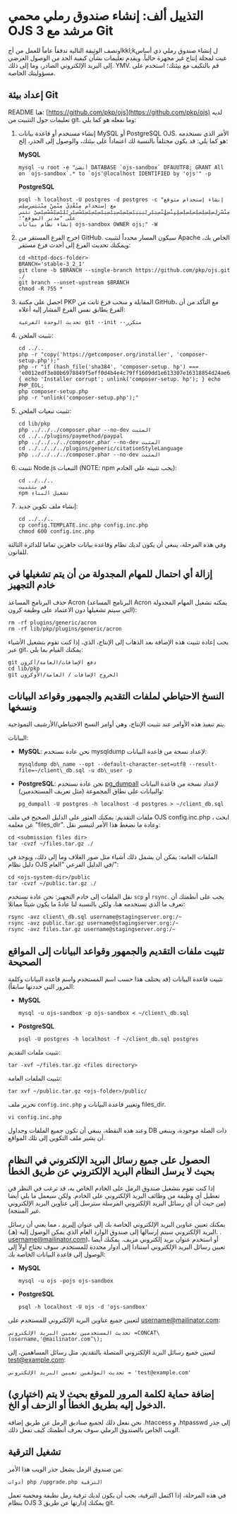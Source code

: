 # التذييل ألف: إنشاء صندوق رملي محمي OJS 3 مرشد مع Git

وتصف الوثيقة التالية تدفقاً عاماً للعمل من أجlkkl;kل إنشاء صندوق رملي ذي أساس غيت لمجلة إنتاج غير مجهزة حالياً. ويقدم تعليمات بشأن كيفية الحد من الوصول العرضي إلى البريد الإلكتروني الصادر، وما إلى ذلك. YMV. قم بالتكيف مع بيئتك؛ استخدم على مسؤوليتك الخاصة.

## إعداد بيئة Git

README هنا: [https://github.com/pkp/ojs](https://github.com/pkp/ojs) لديه تعليمات حول التثبيت من git. وما نفعله هو كما يلي:

1. إنشاء مستخدم أو قاعدة بيانات MySQL أو PostgreSQL OJS. الأمر الذي نستخدمه هو كما يلي: قد يكون مختلفاً بالنسبة لك اعتماداً على بيئتك، والوصول إلى الجذر، إلخ:

   **MySQL**
   ```
   mysql -u root -e "أنشئ DATABASE `ojs-sandbox` DFAUUTF8; GRANT All on `ojs-sandbox`.* to `ojs'@localhost IDENTIFIED by 'ojs'" -p
   ```
   **PostgreSQL**
   ```
   psql -h localhost -U postgres -d postgres -c "إنشاء إستخدام متوقع مع إستخدام مِنْقْدِيْ مِنْمِنْ مِنْبَيَسِرِسِلِس مِنْسْرِلِسِلِسِلِسِلِسِلِسِلِسِلِِنِِِنْسِلِِِِِِِِِنْسِتِيْرِيْنِنِنِيْسِيْسِيْسِنِيْسِنِيْسِيْسِيْسِيْسْسِيْرِيْلِيْسِيْسْسْسِيْسِيْ تثني على "مدير الموقع"؛
   إنشاء نظام بيانات ojs-sandbox OWNER ojs;" -W
   ```

2. اخرج الفرع المستقر من GitHub. سيكون المسار محدداً لتثبيت Apache الخاص بك، ويمكنك تحديث الفرع إلى أحدث فرع مستقر:

   ```
   cd <httpd-docs-folder>
   BRANCH='stable-3_2_1'
   git clone -b $BRANCH --single-branch https://github.com/pkp/ojs.git ./
   git branch --unset-upstream $BRANCH
   chmod -R 755 *
   ```

3. احصل على مكتبة PKP المقابلة و سحب فرع ثابت من GitHub، مع التأكد من أن الفرع يطابق نفس الفرع المشار إليه أعلاه:

   ```
   تحديث الوحدة الفرعية git --init --متكرر
   ```

4. تثبيت الملحن:

   ```
   cd ../..
   php -r "copy('https://getcomposer.org/installer', 'composer-setup.php');"
   php -r "if (hash_file('sha384', 'composer-setup. hp') === 'e0012edf3e80b6978849f5eff0d4b4e4c79ff1609dd1e613307e16318854d24ae64f26d17af3ef0bf7cfb710ca74755a') { echo 'Installer corrupt'; unlink('composer-setup. hp'); } echo PHP_EOL;
   php composer-setup.php
   php -r "unlink('composer-setup.php');"
   ```

5. تثبيت تبعيات الملحن:

   ```
   cd lib/pkp
   php ../../../composer.phar --no-dev المثبت
   cd ../../plugins/paymethod/paypal
   php ../../../../composer.phar --no-dev المثبت
   cd ../../../../plugins/generic/citationStyleLanguage
   php ../../../../composer.phar --no-dev المثبت
   ```

6. تثبيت Node.js التبعيات \(NOTE: npm يجب تثبيته على الخادم\):

   ```
   cd ../../..
   قم بتثبيت
   npm تشغيل البناء
   ```

7. إنشاء ملف تكوين جديد:

   ```
   cd ../../..
   cp config.TEMPLATE.inc.php config.inc.php
   chmod 600 config.inc.php
   ```

وفي هذه المرحلة، ينبغي أن يكون لديك نظام وقاعدة بيانات جاهزين تماما للدائرة الثالثة للقانون.

## **إزالة أي احتمال للمهام المجدولة من أن يتم تشغيلها في خادم التجهيز**

حذف البرنامج المساعد Acron \(البرنامج المساعد Acron يمكنه تشغيل المهام المجدولة التي سيتم تشغيلها دون الاعتماد على وظيفة كرون\):

   ```
   rm -rf plugins/generic/acron
   rm -rf lib/pkp/plugins/generic/acron
   ```

يجب إعادة تثبيت هذه الإضافة بعد الذهاب إلى الإنتاج، الذي، إذا كنت تقوم بتشغيل الأشياء عبر git، يمكنك القيام بما يلي:

   ```
   git دفع الإضافات/العامة/أكرون
   cd lib/pkp
   git الخروج الإضافات / العامة/الأوكرون
   ```

## النسخ الاحتياطي لملفات التقديم والجمهور وقواعد البيانات ونسخها

يتم تنفيذ هذه الأوامر عند تثبيت الإنتاج، وهي أوامر النسخ الاحتياطي/الأرشيف النموذجية.

البيانات:

* **MySQL**: نحن عادة نستخدم mysqldump لإعداد نسخة من قاعدة البيانات:
   ```
   mysqldump db\_name --opt --default-character-set=utf8 --result-file=~/client\_db.sql -u db\_user -p
   ```
* **PostgreSQL**: نحن عادة نستخدم [pg_dumpall](https://www.postgresql.org/docs/current/backup-dump.html#BACKUP-DUMP-ALL) لإعداد نسخة من قاعدة البيانات والبيانات على نطاق المجموعة (مثل تعريف المستخدمين):
   ```
   pg_dumpall -U postgres -h localhost -d postgres > ~/client_db.sql
   ```

ملفات التقديم: يمكنك العثور على الدليل الصحيح في ملف OJS config.inc.php ، ابحث عن معلمة "files\_dir". وعادة ما نضغط هذا الأمر لتيسير نقل:

   ```
   cd <submission files dir>
   tar -cvzf ~/files.tar.gz ./
   ```

الملفات العامة: يمكن أن يشمل ذلك أشياء مثل صور الغلاف وما إلى ذلك، ويوجد في دليل نظام OJS في الدليل الفرعي "العام/":

   ```
   cd <ojs-system-dir>/public
   tar -cvzf ~/public.tar.gz ./
   ```

نقل الملفات إلى خادم التجهيز: نحن عادة نستخدم `scp` أو `rsync`. يجب على أنظمتك أن تعرف ما الذي تستخدمه هنا، ولكن بالنسبة لنا عادةً ما يكون شيئاً مماثلا:

  ```
  rsync -avz client\_db.sql username@stagingserver.org:/~
  rsync -avz public.tar.gz username@stagingserver.org:/~
  rsync -avz files.tar.gz username@stagingserver.org:/~
  ```

## تثبيت ملفات التقديم والجمهور وقواعد البيانات إلى المواقع الصحيحة

تثبيت قاعدة البيانات (قد يختلف هذا حسب اسم المستخدم واسم قاعدة البيانات وكلمة المرور التي حددتها سابقاً):

* **MySQL**
   ```
   mysql -u ojs-sandbox -p ojs-sandbox < ~/client\_db.sql
   ```
* **PostgreSQL**
   ```
   psql -U postgres -h localhost -f ~/client_db.sql postgres
   ```

تثبيت ملفات التقديم:

   ```
   tar -xvf ~/files.tar.gz <files directory>
   ```

تثبيت الملفات العامة:

   ```
   tar xvf ~/public.tar.gz <ojs-folder>/public/
   ```

تحرير ملف `config.inc.php` وتغيير قاعدة البيانات و files_dir.

   ```
   vi config.inc.php
   ```

وعند هذه النقطة، ينبغي أن تكون جميع الملفات وجداول DB ذات الصلة موجودة، وينبغي أن يشير ملف التكوين إلى تلك المواقع.

## الحصول على جميع رسائل البريد الإلكتروني في النظام بحيث لا يرسل النظام البريد الإلكتروني عن طريق الخطأ

إذا كنت تقوم بتشغيل صندوق الرمل على الخادم الخاص به، قد ترغب في النظر في تعطيل أي وظيفة من وظائف البريد الإلكتروني على الخادم. ولكن سيعمل ما يلي أيضا (من حيث أن أي رسائل البريد الإلكتروني المرسلة سترسل إلى عناوين البريد الإلكتروني غير المنتجة).

يمكنك تعيين عناوين البريد الإلكتروني الخاصة بك إلى عنوان [البريد](https://www.mailinator.com/) ، مما يعني أن رسائل البريد الإلكتروني سيتم إرسالها إلى صندوق الوارد العام الذي يمكن الوصول إليه (هـ). . username@mailinator.com)، أو استخدم عنوان بريد إلكتروني مزيف. يمكنك أيضا تعيين رسائل البريد الإلكتروني استنادا إلى أدوار محددة للمستخدم. سوف تحتاج أولاً إلى الوصول إلى قاعدة البيانات الخاصة بك:

* **MySQL**
   ```
   mysql -u ojs -pojs ojs-sandbox
   ```
* **PostgreSQL**
   ```
   psql -h localhost -U ojs -d 'ojs-sandbox'
   ```

لتعيين جميع عناوين البريد الإلكتروني للمستخدم على username@mailinator.com:

   ```
   تحديث المستخدمين تعيين البريد الإلكتروني =CONCAT\(username,'@mailinator.com’\);
   ```

لتعيين جميع رسائل البريد الإلكتروني المتصلة بالتقديم، مثل رسائل المساهمين، إلى test@example.com:

   ```
   تحديث المؤلفين تعيين البريد الإلكتروني = 'test@example.com'
   ```

## (اختياري) إضافة حماية لكلمة المرور للموقع بحيث لا يتم الدخول إليه بطريق الخطأ أو الزحف أو الخ.

نحن نفعل ذلك لجميع صناديق الرمل عن طريق إضافة .htaccess و .htpasswd إلى جذر الويب الخاص بالصندوق الرملي سوف يعرف أنظمتك كيف تفعل ذلك.

## تشغيل الترقية

من صندوق الرمل يشغل جذر الويب هذا الأمر:

   ```
   أدوات php /upgrade.php الترقية
   ```

في هذه المرحلة، إذا اكتمل الترقية، يجب أن يكون لديك ترقية رمل نظيفة ومحمية تعمل بنظام OJS 3 يمكنك إدارتها عن طريق git.
